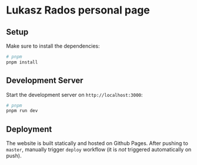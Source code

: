 # Lukasz Rados personal page

## Setup

Make sure to install the dependencies:

```bash
# pnpm
pnpm install
```

## Development Server

Start the development server on `http://localhost:3000`:

```bash
# pnpm
pnpm run dev
```

## Deployment

The website is built statically and hosted on Github Pages. After pushing to `master`, manually trigger `deploy` workflow (it is _not_ triggered automatically on push).
